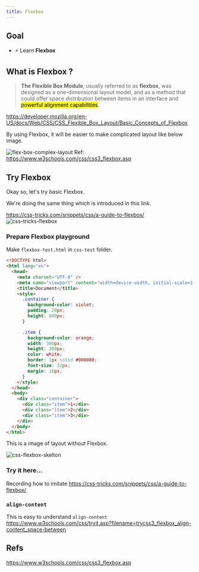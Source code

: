 ```yaml
---
title: Flexbox
---
```


## Goal
- ⚡ Learn **Flexbox**

## What is Flexbox ?
> **The Flexible Box Module**, usually referred to as **flexbox**, was designed as a one-dimensional layout model, and as a method that could offer space distribution between items in an interface and <mark>powerful alignment capabilities</mark>.

https://developer.mozilla.org/en-US/docs/Web/CSS/CSS_Flexible_Box_Layout/Basic_Concepts_of_Flexbox

By using Flexbox, it will be easier to make complicated layout like below image.

![flex-box-complex-layout](https://storage.googleapis.com/coderhackers-assets/docs/img/2020-04-28-22-07-10.png)
Ref: https://www.w3schools.com/css/css3_flexbox.asp


## Try Flexbox
Okay so, let's try basic Flexbox.

We're doing the same thing which is introduced in this link.

https://css-tricks.com/snippets/css/a-guide-to-flexbox/
![css-tricks-flexbox](https://storage.googleapis.com/coderhackers-assets/docs/img/2020-04-29-01-24-56.png)

### Prepare Flexbox playground

Make `flexbox-test.html` in `css-test` folder.


```html title="flexbox-test.html"
<!DOCTYPE html>
<html lang="en">
  <head>
    <meta charset="UTF-8" />
    <meta name="viewport" content="width=device-width, initial-scale=1.0" />
    <title>Document</title>
    <style>
      .container {
        background-color: violet;
        padding: 20px;
        height: 800px;
      }

      .item {
        background-color: orange;
        width: 300px;
        height: 300px;
        color: white;
        border: 1px solid #000000;
        font-size: 32px;
        margin: 10px;
      }
    </style>
  </head>
  <body>
    <div class="container">
      <div class="item">1</div>
      <div class="item">2</div>
      <div class="item">3</div>
    </div>
  </body>
</html>
```

This is a image of layout without Flexbox.

![css-flexbox-skelton](https://storage.googleapis.com/coderhackers-assets/docs/img/2020-04-29-01-09-01.png)


### Try it here...
Recording how to imitate https://css-tricks.com/snippets/css/a-guide-to-flexbox/

### `align-content`
This is easy to understand `align-content`
https://www.w3schools.com/css/tryit.asp?filename=trycss3_flexbox_align-content_space-between

## Refs
https://www.w3schools.com/css/css3_flexbox.asp